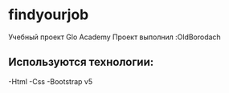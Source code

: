 # findyourjob
Учебный проект Glo Academy
Проект выполнил :OldBorodach
## Используются технологии:
-Html
-Css
-Bootstrap v5
